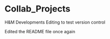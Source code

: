 # Collab_Projects
H&amp;M Developments
 Editing to test version control
 

 Edited the README file once again